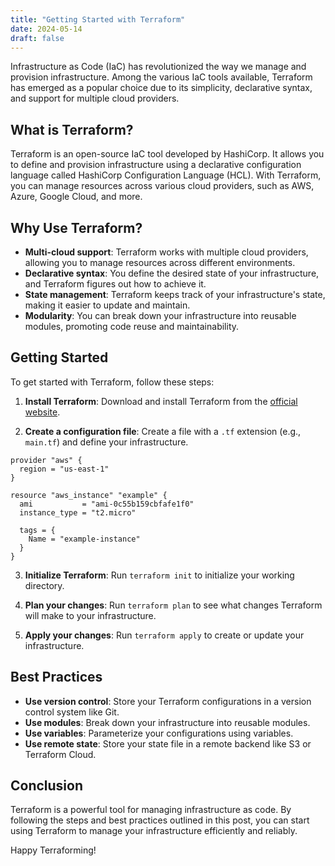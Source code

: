 ```yaml
---
title: "Getting Started with Terraform"
date: 2024-05-14
draft: false
---
```


Infrastructure as Code (IaC) has revolutionized the way we manage and provision infrastructure. Among the various IaC tools available, Terraform has emerged as a popular choice due to its simplicity, declarative syntax, and support for multiple cloud providers.

## What is Terraform?

Terraform is an open-source IaC tool developed by HashiCorp. It allows you to define and provision infrastructure using a declarative configuration language called HashiCorp Configuration Language (HCL). With Terraform, you can manage resources across various cloud providers, such as AWS, Azure, Google Cloud, and more.

## Why Use Terraform?

- **Multi-cloud support**: Terraform works with multiple cloud providers, allowing you to manage resources across different environments.
- **Declarative syntax**: You define the desired state of your infrastructure, and Terraform figures out how to achieve it.
- **State management**: Terraform keeps track of your infrastructure's state, making it easier to update and maintain.
- **Modularity**: You can break down your infrastructure into reusable modules, promoting code reuse and maintainability.

## Getting Started

To get started with Terraform, follow these steps:

1. **Install Terraform**: Download and install Terraform from the [official website](https://www.terraform.io/downloads.html).

2. **Create a configuration file**: Create a file with a `.tf` extension (e.g., `main.tf`) and define your infrastructure.

```hcl
provider "aws" {
  region = "us-east-1"
}

resource "aws_instance" "example" {
  ami           = "ami-0c55b159cbfafe1f0"
  instance_type = "t2.micro"

  tags = {
    Name = "example-instance"
  }
}
```

3. **Initialize Terraform**: Run `terraform init` to initialize your working directory.

4. **Plan your changes**: Run `terraform plan` to see what changes Terraform will make to your infrastructure.

5. **Apply your changes**: Run `terraform apply` to create or update your infrastructure.

## Best Practices

- **Use version control**: Store your Terraform configurations in a version control system like Git.
- **Use modules**: Break down your infrastructure into reusable modules.
- **Use variables**: Parameterize your configurations using variables.
- **Use remote state**: Store your state file in a remote backend like S3 or Terraform Cloud.

## Conclusion

Terraform is a powerful tool for managing infrastructure as code. By following the steps and best practices outlined in this post, you can start using Terraform to manage your infrastructure efficiently and reliably.

Happy Terraforming!
